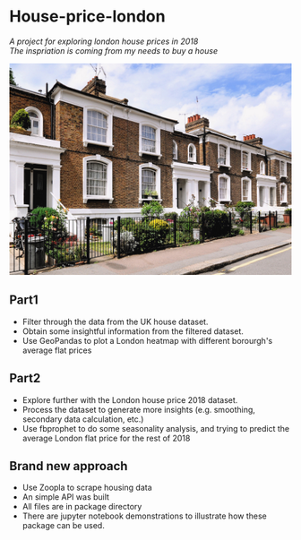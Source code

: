 # House-price-london

_A project for exploring london house prices in 2018_ <br>
_The inspriation is coming from my needs to buy a house_ <br>

![](https://github.com/situkun123/House-price-london/blob/master/img/3-reasons-why-london-house-prices-are-falling.jpg)

## Part1

- Filter through the data from the UK house dataset.
- Obtain some insightful information from the filtered dataset.
- Use GeoPandas to plot a London heatmap with different borourgh's average flat prices

## Part2
- Explore further with the London house price 2018 dataset.
- Process the dataset to generate more insights (e.g. smoothing, secondary data calculation, etc.)
- Use fbprophet to do some seasonality analysis, and trying to predict the average London flat price for the rest of 2018

## Brand new approach
- Use Zoopla to scrape housing data
- An simple API was built
- All files are in package directory
- There are jupyter notebook demonstrations to illustrate how these package can be used.


